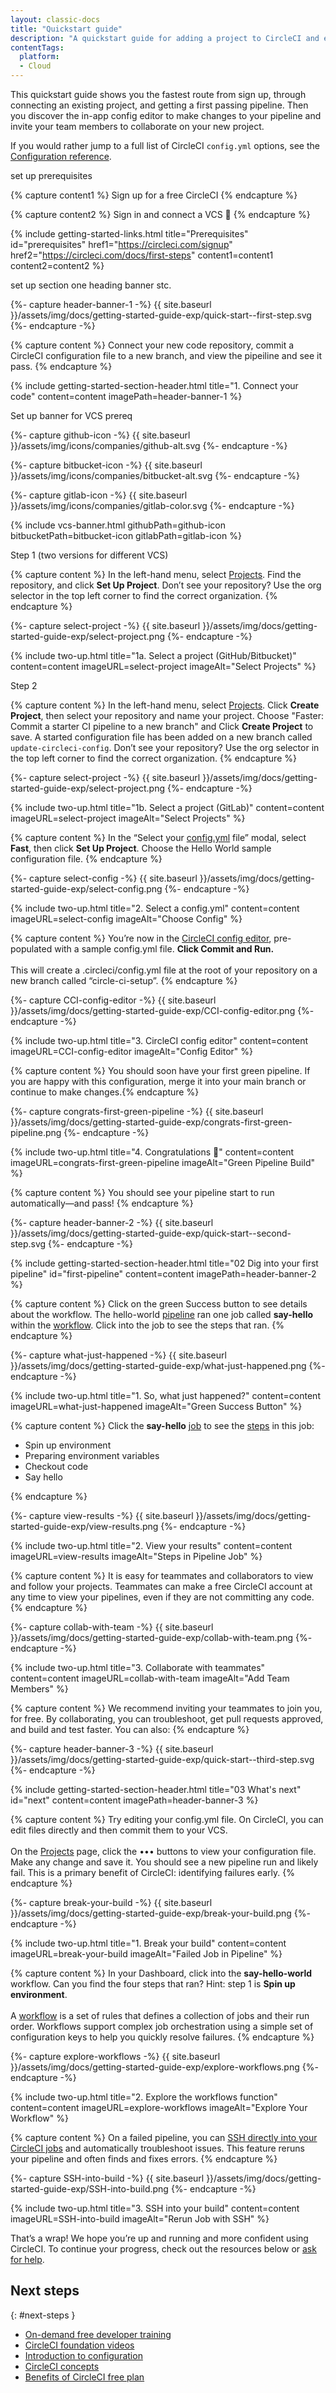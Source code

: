 ```yaml
---
layout: classic-docs
title: "Quickstart guide"
description: "A quickstart guide for adding a project to CircleCI and exploring some features"
contentTags:
  platform:
  - Cloud
---
```


This quickstart guide shows you the fastest route from sign up, through connecting an existing project, and getting a first passing pipeline. Then you discover the in-app config editor to make changes to your pipeline and invite your team members to collaborate on your new project.

If you would rather jump to a full list of CircleCI `config.yml` options, see the [Configuration reference](/docs/configuration-reference).

<!--> set up prerequisites <!-->

{% capture content1 %} Sign up for a free CircleCI {% endcapture %}

{% capture content2 %} Sign in and connect a VCS 👋 {% endcapture %}

{% include getting-started-links.html title="Prerequisites" id="prerequisites" href1="https://circleci.com/signup" href2="https://circleci.com/docs/first-steps" content1=content1 content2=content2 %}

<!--> set up section one heading banner stc. <!-->

{%- capture header-banner-1 -%}
{{ site.baseurl }}/assets/img/docs/getting-started-guide-exp/quick-start--first-step.svg
{%- endcapture -%}

{% capture content %} Connect your new code repository, commit a CircleCI configuration file to a new branch, and view the pipeiline and see it pass. {% endcapture %}

{% include getting-started-section-header.html title="1. Connect your code" content=content imagePath=header-banner-1 %}

<!--> Set up banner for VCS prereq <!-->

{%- capture github-icon -%}
  {{ site.baseurl }}/assets/img/icons/companies/github-alt.svg
{%- endcapture -%}

{%- capture bitbucket-icon -%}
  {{ site.baseurl }}/assets/img/icons/companies/bitbucket-alt.svg
{%- endcapture -%}

{%- capture gitlab-icon -%}
  {{ site.baseurl }}/assets/img/icons/companies/gitlab-color.svg
{%- endcapture -%}

{% include vcs-banner.html githubPath=github-icon bitbucketPath=bitbucket-icon gitlabPath=gitlab-icon %}

<!--> Step 1 (two versions for different VCS) <!-->

{% capture content %}
In the left-hand menu, select <a  href="https://app.circleci.com/projects">Projects</a>. Find the repository, and click <strong>Set Up Project</strong>.
Don’t see your repository? Use the org selector in the top left corner to find the correct organization.
{% endcapture %}

{%- capture select-project -%}
  {{ site.baseurl }}/assets/img/docs/getting-started-guide-exp/select-project.png
{%- endcapture -%}

{% include two-up.html title="1a. Select a project (GitHub/Bitbucket)" content=content imageURL=select-project imageAlt="Select Projects" %}

<!--> Step 2 <!-->

{% capture content %}
In the left-hand menu, select <a  href="https://app.circleci.com/projects">Projects</a>.
Click <strong>Create Project</strong>, then select your repository and name your project. Choose "Faster: Commit a starter CI pipeline to a new branch" and Click <strong>Create Project</strong> to save. A started configuration file has been added on a new branch called <code>update-circleci-config</code>.
Don’t see your repository? Use the org selector in the top left corner to find the correct organization.
{% endcapture %}

{%- capture select-project -%}
  {{ site.baseurl }}/assets/img/docs/getting-started-guide-exp/select-project.png
{%- endcapture -%}

{% include two-up.html title="1b. Select a project (GitLab)" content=content imageURL=select-project imageAlt="Select Projects" %}

{% capture content %}
In the “Select your <a class="no-external-icon" href="https://circleci.com/docs/config-start/">config.yml</a> file” modal, select <b>Fast</b>, then click <b>Set Up Project</b>. Choose the Hello World sample configuration file.
{% endcapture %}

{%- capture select-config -%}
  {{ site.baseurl }}/assets/img/docs/getting-started-guide-exp/select-config.png
{%- endcapture -%}

{% include two-up.html title="2. Select a config.yml" content=content imageURL=select-config imageAlt="Choose Config" %}


{% capture content %}
You’re now in the <a class="no-external-icon" href="https://circleci.com/docs/config-editor/#getting-started-with-the-circleci-config-editor">CircleCI config editor</a>, pre-populated with a sample config.yml file. <b>Click Commit and Run.</b>
<br>
<br>
This will create a .circleci/config.yml file at the root of your repository on a new branch called “circle-ci-setup”.
{% endcapture %}

{%- capture CCI-config-editor -%}
  {{ site.baseurl }}/assets/img/docs/getting-started-guide-exp/CCI-config-editor.png
{%- endcapture -%}

{% include two-up.html title="3. CircleCI config editor" content=content imageURL=CCI-config-editor imageAlt="Config Editor" %}

{% capture content %}
You should soon have your first green pipeline. If you are happy with this configuration, merge it into your main branch or continue to make changes.{% endcapture %}

{%- capture congrats-first-green-pipeline -%}
  {{ site.baseurl }}/assets/img/docs/getting-started-guide-exp/congrats-first-green-pipeline.png
{%- endcapture -%}

{% include two-up.html title="4. Congratulations 🎉" content=content imageURL=congrats-first-green-pipeline imageAlt="Green Pipeline Build" %}

{% capture content %} You should see your pipeline start to run automatically—and pass! {% endcapture %}

{%- capture header-banner-2 -%}
{{ site.baseurl }}/assets/img/docs/getting-started-guide-exp/quick-start--second-step.svg
{%- endcapture -%}

{% include getting-started-section-header.html title="02 Dig into your first pipeline" id="first-pipeline" content=content imagePath=header-banner-2 %}

{% capture content %}
Click on the green Success button to see details about the workflow. The hello-world <a class="no-external-icon" href="https://circleci.com/docs/concepts/#pipelines">pipeline</a> ran one job called <b>say-hello</b> within the <a class="no-external-icon" href="https://circleci.com/docs/concepts/#workflows">workflow</a>. Click into the job to see the steps that ran.
{% endcapture %}

{%- capture what-just-happened -%}
  {{ site.baseurl }}/assets/img/docs/getting-started-guide-exp/what-just-happened.png
{%- endcapture -%}

{% include two-up.html title="1. So, what just happened?" content=content imageURL=what-just-happened imageAlt="Green Success Button" %}


{% capture content %}
Click the <b>say-hello</b> <a class="no-external-icon" href="https://circleci.com/docs/concepts/#jobs">job</a> to see the <a class="no-external-icon" href="https://circleci.com/docs/concepts/#steps">steps</a> in this job:
<ul>
<li>Spin up environment</li>
<li>Preparing environment variables</li>
<li>Checkout code</li>
<li>Say hello</li>
</ul>
{% endcapture %}

{%- capture view-results -%}
  {{ site.baseurl }}/assets/img/docs/getting-started-guide-exp/view-results.png
{%- endcapture -%}

{% include two-up.html title="2. View your results" content=content imageURL=view-results imageAlt="Steps in Pipeline Job" %}

{% capture content %}
It is easy for teammates and collaborators to view and follow your projects. Teammates can make a free CircleCI account at any time to view your pipelines, even if they are not committing any code.
{% endcapture %}

{%- capture collab-with-team -%}
  {{ site.baseurl }}/assets/img/docs/getting-started-guide-exp/collab-with-team.png
{%- endcapture -%}

{% include two-up.html title="3. Collaborate with teammates" content=content imageURL=collab-with-team imageAlt="Add Team Members" %}


{% capture content %} We recommend inviting your teammates to join you, for free. By collaborating, you can troubleshoot, get pull requests approved, and build and test faster. You can also: {% endcapture %}

{%- capture header-banner-3 -%}
{{ site.baseurl }}/assets/img/docs/getting-started-guide-exp/quick-start--third-step.svg
{%- endcapture -%}

{% include getting-started-section-header.html title="03 What's next" id="next" content=content imagePath=header-banner-3 %}

{% capture content %}
Try editing your config.yml file. On CircleCI, you can edit files directly and then commit them to your VCS.
<br>
<br>
On the <a  href="https://app.circleci.com/projects/">Projects</a> page, click the ••• buttons to view your configuration file. Make any change and save it. You should see a new pipeline run and likely fail. This is a primary benefit of CircleCI: identifying failures early.
{% endcapture %}

{%- capture break-your-build -%}
  {{ site.baseurl }}/assets/img/docs/getting-started-guide-exp/break-your-build.png
{%- endcapture -%}

{% include two-up.html title="1. Break your build" content=content imageURL=break-your-build imageAlt="Failed Job in Pipeline" %}

{% capture content %}
In your Dashboard, click into the <b>say-hello-world</b> workflow. Can you find the four steps that ran? Hint: step 1 is <b>Spin up environment</b>.
<br>
<br>
A <a class="no-external-icon" href="https://circleci.com/docs/workflows/">workflow</a> is a set of rules that defines a collection of jobs and their run order. Workflows support complex job orchestration using a simple set of configuration keys to help you quickly resolve failures.
{% endcapture %}

{%- capture explore-workflows -%}
  {{ site.baseurl }}/assets/img/docs/getting-started-guide-exp/explore-workflows.png
{%- endcapture -%}

{% include two-up.html title="2. Explore the workflows function" content=content imageURL=explore-workflows imageAlt="Explore Your Workflow" %}

{% capture content %}
On a failed pipeline, you can <a class="no-external-icon" href="https://circleci.com/docs/ssh-access-jobs/">SSH directly into your CircleCI jobs</a> and automatically troubleshoot issues. This feature reruns your pipeline and often finds and fixes errors.
{% endcapture %}

{%- capture SSH-into-build -%}
  {{ site.baseurl }}/assets/img/docs/getting-started-guide-exp/SSH-into-build.png
{%- endcapture -%}

{% include two-up.html title="3. SSH into your build" content=content imageURL=SSH-into-build imageAlt="Rerun Job with SSH" %}


That’s a wrap! We hope you’re up and running and more confident using CircleCI. To continue your progress, check out the resources below or [ask for help](https://support.circleci.com/hc/en-us/).

## Next steps
{: #next-steps }

* [On-demand free developer training](https://circleci.com/training/)
* [CircleCI foundation videos](https://www.youtube.com/playlist?list=PL9GgS3TcDh8wqLRk-0mDz7purXh-sNu7r)
* [Introduction to configuration](/docs/config-intro/)
* [CircleCI concepts](https://circleci.com/docs/concepts/)
* [Benefits of CircleCI free plan](https://circleci.com/docs/plan-free/)
